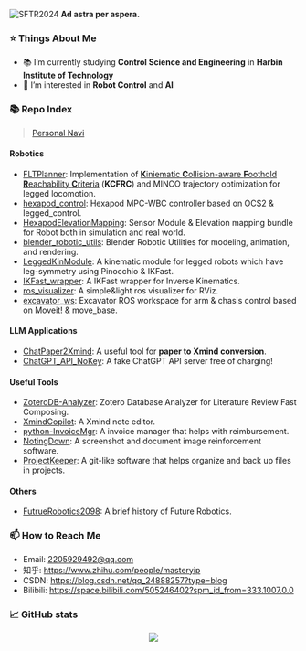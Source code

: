 ![SFTR2024](https://github.com/user-attachments/assets/7f176ed0-97db-4eda-a72b-7f4cfce42556)
**Ad astra per aspera.**

### ⭐ Things About Me
- 📚 I’m currently studying **Control Science and Engineering** in **Harbin Institute of Technology**
- 🌱 I’m interested in **Robot Control** and **AI**

### 📚 Repo Index

> [Personal Navi](https://github.com/MasterYip/personal_assets/blob/master/repo_navigation.md)

#### Robotics

- [FLTPlanner](https://github.com/MasterYip/FLTPlanner): Implementation of [**K**iniematic **C**ollision-aware **F**oothold **R**eachability **C**riteria](https://masteryip.github.io/fltplanner.github.io/) (**KCFRC**) and MINCO trajectory optimization for legged locomotion.
- [hexapod_control](https://github.com/MasterYip/hexapod_control): Hexapod MPC-WBC controller based on OCS2 & legged_control.
- [HexapodElevationMapping](https://github.com/MasterYip/HexapodElevationMapping): Sensor Module & Elevation mapping bundle for Robot both in simulation and real world.
- [blender_robotic_utils](https://github.com/MasterYip/blender_robotic_utils): Blender Robotic Utilities for modeling, animation, and rendering.
- [LeggedKinModule](https://github.com/MasterYip/LeggedKinModule): A kinematic module for legged robots which have leg-symmetry using Pinocchio & IKFast.
- [IKFast_wrapper](https://github.com/MasterYip/IKFast_wrapper): A IKFast wrapper for Inverse Kinematics.
- [ros_visualizer](https://github.com/MasterYip/ros_visualizer): A simple&light ros visualizer for RViz.
- [excavator_ws](https://github.com/MasterYip/excavator_ws): Excavator ROS workspace for arm & chasis control based on Moveit! & move_base.

#### LLM Applications

- [ChatPaper2Xmind](https://github.com/MasterYip/ChatPaper2Xmind): A useful tool for **paper to Xmind conversion**.
- [ChatGPT_API_NoKey](https://github.com/MasterYip/ChatGPT_API_NoKey): A fake ChatGPT API server free of charging!

#### Useful Tools

- [ZoteroDB-Analyzer](https://github.com/MasterYip/ZoteroDB-Analyzer): Zotero Database Analyzer for Literature Review Fast Composing.
- [XmindCopilot](https://github.com/MasterYip/XmindCopilot): A Xmind note editor.
- [python-InvoiceMgr](https://github.com/MasterYip/python-InvoiceMgr): A invoice manager that helps with reimbursement.
- [NotingDown](https://github.com/MasterYip/NotingDown): A screenshot and document image reinforcement software.
- [ProjectKeeper](https://github.com/MasterYip/ProjectKeeper): A git-like software that helps organize and back up files in projects.

#### Others

- [FutrueRobotics2098](https://github.com/MasterYip/FutureRobotics2098): A brief history of Future Robotics.

### 📫 How to Reach Me
- Email: 2205929492@qq.com
- 知乎: https://www.zhihu.com/people/masteryip
- CSDN: https://blog.csdn.net/qq_24888257?type=blog
- Bilibili: https://space.bilibili.com/505246402?spm_id_from=333.1007.0.0

### 📈 GitHub stats

<p align="center">
  <img src="https://github-readme-stats.vercel.app/api?username=MasterYip&show_icons=true"/>
</p>

<!-- 
[![Top Langs](https://github-readme-stats.vercel.app/api/top-langs/?username=MasterYip&layout=compact)](https://github.com/MasterYip/github-readme-stats)
<p align="center">
  <img src="https://github.com/MasterYip/MasterYip/raw/output/github-contribution-grid-snake.svg" />
</p>
<h3 align="center">📈Profile Views</h3>
<p align="center">
  <img src="https://profile-counter.glitch.me/MasterYip/count.svg" />
</p> 
-->

<!--
Here are some ideas to get you started:
- 🔭 I’m currently working on ...
- 🌱 I’m currently learning ...
- 👯 I’m looking to collaborate on ...
- 🤔 I’m looking for help with ...
- 💬 Ask me about ...
- 📫 How to reach me: ...
- 😄 Pronouns: ...
- ⚡ Fun fact: ...
### :star: Things About Me
- 📒 My Blog: 
- ⌨️ Total code time since 2022.7.12
    <p align="left">
  <a href="https://wakatime.com/@a44515da-e0d1-408a-b5c1-18be52fa4bdf"><img src="https://wakatime.com/badge/user/a44515da-e0d1-408a-b5c1-18be52fa4bdf.svg" alt="Total     time coded since Jul 12 2022" /></a>
    </p>
-->

